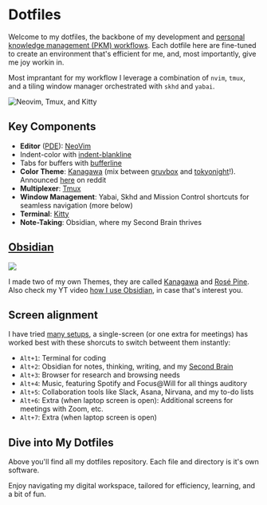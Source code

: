 
# Dotfiles

Welcome to my dotfiles, the backbone of my development and [personal knowledge management (PKM) workflows](https://www.ssp.sh/blog/pkm-workflow-for-a-deeper-life/). Each dotfile here are fine-tuned to create an environment that's efficient for me, and, most importantly, give me joy workin in.

Most imprantant for my workflow I leverage a combination of `nvim`, `tmux`, and a tiling window manager orchestrated with `skhd` and `yabai`.

![Neovim, Tmux, and Kitty](nvim_tmux_220701.png)


## Key Components
- **Editor** ([PDE](https://youtu.be/QMVIJhC9Veg)): [NeoVim](https://neovim.io/)
- Indent-color with [indent-blankline](https://github.com/lukas-reineke/indent-blankline.nvim)
- Tabs for buffers with [bufferline](https://github.com/akinsho/bufferline.nvim)
- **Color Theme**: [Kanagawa](https://github.com/rebelot/kanagawa.nvim) (mix between [gruvbox](https://github.com/morhetz/gruvbox) and [tokyonight](https://github.com/folke/tokyonight.nvim)!). Announced [here](https://www.reddit.com/r/neovim/comments/rm92q6/kanagawanvim_if_gruvbox_and_tokyonight_had_a_baby/) on reddit
- **Multiplexer**: [Tmux](https://github.com/tmux/tmux/wiki)
- **Window Management**: Yabai, Skhd and Mission Control shortcuts for seamless navigation (more below)
- **Terminal**: [Kitty](https://github.com/kovidgoyal/kitty)
- **Note-Taking**: Obsidian, where my Second Brain thrives

## [Obsidian](https://www.ssp.sh/brain/obsidian) 

![](obsidian.jpeg)

I made two of my own Themes, they are called [Kanagawa](https://github.com/sspaeti/obsidian_kanagawa) and [Rosé Pine](https://github.com/sspaeti/obsidian_rose_pine).
Also check my YT video [how I use Obsidian](https://youtu.be/LQasaw4MkqE), in case that's interest you.

## Screen alignment

I have tried [many setups](https://www.ssp.sh/brain/computer-desk-setup-todays-office/), a single-screen (or one extra for meetings) has worked best with these shorcuts to switch betweent them instantly:

- `Alt+1`: Terminal for coding
- `Alt+2`: Obsidian for notes, thinking, writing, and my [Second Brain](https://www.ssp.sh/brain/)
- `Alt+3`: Browser for research and browsing needs
- `Alt+4`: Music, featuring Spotify and Focus@Will for all things auditory
- `Alt+5`: Collaboration tools like Slack, Asana, Nirvana, and my to-do lists
- `Alt+6`: Extra (when laptop screen is open): Additional screens for meetings with Zoom, etc.
- `Alt+7`: Extra (when laptop screen is open)


## Dive into My Dotfiles
Above you'll find all my dotfiles repository. Each file and directory is it's own software.


Enjoy navigating my digital workspace, tailored for efficiency, learning, and a bit of fun.

